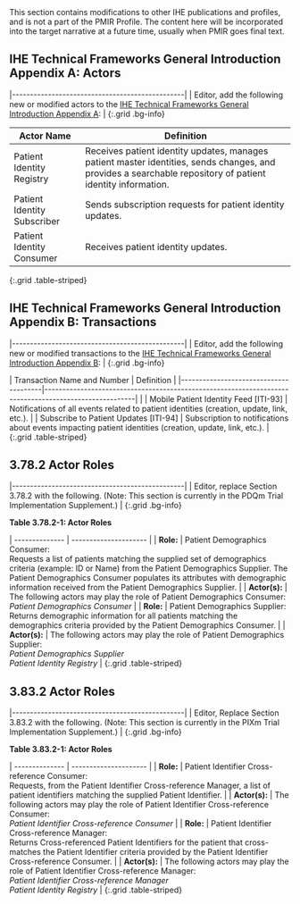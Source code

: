 <div markdown="1" class="stu-note">
This section contains modifications to other IHE publications and profiles, and is not a part of the PMIR Profile. The content here will be incorporated into the target narrative at a future time, usually when PMIR goes final text.
</div>

## IHE Technical Frameworks General Introduction Appendix A: Actors

|------------------------------------------------|
| Editor, add the following new or modified actors to the [IHE Technical Frameworks General Introduction Appendix A](https://profiles.ihe.net/GeneralIntro/ch-A.html): |
{:.grid .bg-info}

| Actor Name                | Definition |
|---------------------------|----------------------------------------------------------------------------------------------------------------------------------------------------------|
| Patient Identity Registry   | Receives patient identity updates, manages patient master identities, sends changes, and provides a searchable repository of patient identity information. |
| Patient Identity Subscriber | Sends subscription requests for patient identity updates. |
| Patient Identity Consumer   | Receives patient identity updates.|
{:.grid .table-striped}


## IHE Technical Frameworks General Introduction Appendix B: Transactions

|------------------------------------------------|
| Editor, add the following new or modified transactions to the [IHE Technical Frameworks General Introduction Appendix B](https://profiles.ihe.net/GeneralIntro/ch-B.html): |
{:.grid .bg-info}

| Transaction Name and Number           | Definition |
|---------------------------------------|-------------------------------------------------------------------------------------------------------|                                          |
| Mobile Patient Identity Feed \[ITI-93\] | Notifications of all events related to patient identities (creation, update, link, etc.). |
| Subscribe to Patient Updates \[ITI-94\] | Subscription to notifications about events impacting patient identities (creation, update, link, etc.). |
{:.grid .table-striped}

## 3.78.2 Actor Roles

|------------------------------------------------|
| Editor, replace Section 3.78.2 with the following. (Note: This section is currently in the PDQm Trial Implementation Supplement.) |
{:.grid .bg-info}

**Table 3.78.2-1: Actor Roles**

| -------------- | --------------------- |
| **Role:** | Patient Demographics Consumer:<br />Requests a list of patients matching the supplied set of demographics criteria (example: ID or Name) from the Patient Demographics Supplier. The Patient Demographics Consumer populates its attributes with demographic information received from the Patient Demographics Supplier. |
| **Actor(s):** | The following actors may play the role of Patient Demographics Consumer:<br />*Patient Demographics Consumer* |
| **Role:** | Patient Demographics Supplier:<br />Returns demographic information for all patients matching the demographics criteria provided by the Patient Demographics Consumer. |
| **Actor(s):** | The following actors may play the role of Patient Demographics Supplier:<br />*Patient Demographics Supplier*<br />*Patient Identity Registry* |
{:.grid .table-striped}

## 3.83.2 Actor Roles

|------------------------------------------------|
| Editor, Replace Section 3.83.2 with the following. (Note: This section is currently in the PIXm Trial Implementation Supplement.) | 
{:.grid .bg-info}

**Table 3.83.2-1: Actor Roles**

| -------------- | --------------------- |
| **Role:** | Patient Identifier Cross-reference Consumer:<br />Requests, from the Patient Identifier Cross-reference Manager, a list of patient identifiers matching the supplied Patient Identifier. |
| **Actor(s):** | The following actors may play the role of Patient Identifier Cross-reference Consumer:<br />*Patient Identifier Cross-reference Consumer* |
| **Role:** | Patient Identifier Cross-reference Manager:<br />Returns Cross-referenced Patient Identifiers for the patient that cross-matches the Patient Identifier criteria provided by the Patient Identifier Cross-reference Consumer. |
| **Actor(s):** | The following actors may play the role of Patient Identifier Cross-reference Manager:<br />*Patient Identifier Cross-reference Manager*<br />*Patient Identity Registry* |
{:.grid .table-striped}
